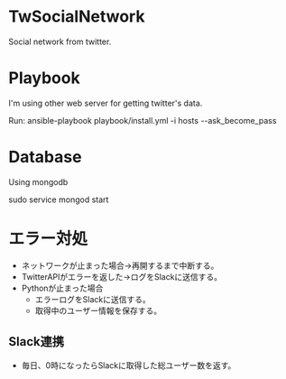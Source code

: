 # TwSocialNetwork
Social network from twitter.


# Playbook
I'm using other web server for getting twitter's data.

Run: ansible-playbook playbook/install.yml -i hosts --ask_become_pass



# Database
Using mongodb

sudo service mongod start



# エラー対処

  * ネットワークが止まった場合→再開するまで中断する。
  * TwitterAPIがエラーを返した→ログをSlackに送信する。
  * Pythonが止まった場合
    * エラーログをSlackに送信する。
    * 取得中のユーザー情報を保存する。

## Slack連携

  * 毎日、0時になったらSlackに取得した総ユーザー数を返す。



